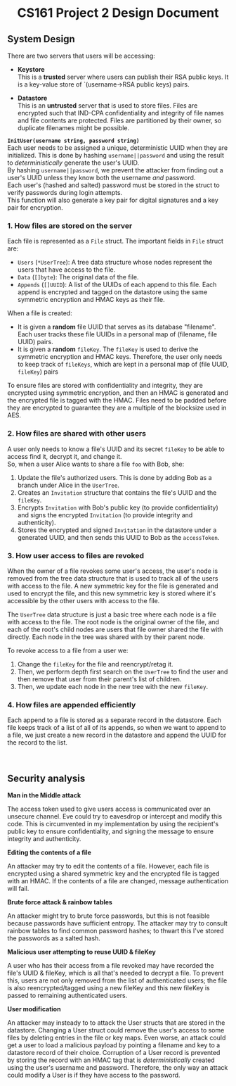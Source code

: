 # <center> **CS161 Project 2 Design Document** <!-- omit in toc -->  

## **System Design**

There are two servers that users will be accessing:  
- **Keystore**  
This is a **trusted** server where users can publish their RSA public keys. It is a key-value store of `(username->RSA public keys) pairs.  

- **Datastore**  
This is an **untrusted** server that is used to store files. Files are encrypted such that IND-CPA confidentiality and integrity of file names and file contents are protected. Files are partitioned by their owner, so duplicate filenames might be possible.

**`InitUser(username string, password string)`**  
Each user needs to be assigned a unique, deterministic UUID when they are initialized. This is done by hashing `username||password` and using the result to *deterministically* generate the user's UUID.  
By hashing `username||password`, we prevent the attacker from finding out a user's UUID unless they know both the username *and*   password.  
Each user's (hashed and salted) password must be stored in the struct to verify passwords during login attempts.  
This function will also generate a key pair for digital signatures and a key pair for encryption. 

### **1. How files are stored on the server** <!-- omit in toc -->  

Each file is represented as a `File` struct. The important fields in `File` struct are:  
 - `Users` (`*UserTree`): A tree data structure whose nodes represent the users that have access to the file.
 - `Data` (`[]byte`): The original data of the file.
 - `Appends` (`[]UUID`): A list of the UUIDs of each append to this file. Each append is encrypted and tagged on the datastore using the same symmetric encryption and HMAC keys as their file.

When a file is created:  
- It is given a **random** file UUID that serves as its database "filename". Each user tracks these file UUIDs in a personal map of (filename, file UUID) pairs.  
- It is given a **random** `fileKey`. The `fileKey` is used to derive the symmetric encryption and HMAC keys. Therefore, the user only needs to keep track of `fileKeys`, which are kept in a personal map of (file UUID,   `fileKey`) pairs  

To ensure files are stored with confidentiality and integrity, they are encrypted using symmetric encryption, and then an HMAC is generated and the encrypted file is tagged with the HMAC. Files need to be padded before they are encrypted to guarantee they are a multiple of the blocksize used in AES.  


### **2. How files are shared with other users** <!-- omit in toc -->  

A user only needs to know a file's UUID and its secret `fileKey` to be able to access find it, decrypt it, and change it.  
So, when a user Alice wants to share a file `foo` with Bob, she:  
1. Update the file's authorized users. This is done by adding Bob as a branch under Alice in the `UserTree`.
2. Creates an `Invitation` structure that contains the file's UUID and the `fileKey`.  
3. Encrypts `Invitation` with Bob's public key (to provide confidentiality) and signs the encrypted `Invitation` (to provide integrity and authenticity).
4. Stores the encrypted and signed `Invitation` in the datastore under a generated UUID, and then sends this UUID to Bob as the `accessToken`.



### **3. How user access to files are revoked** <!-- omit in toc -->  

When the owner of a file revokes some user's access, the user's node is removed from the tree data structure that is used to track all of the users with access to the file. A new symmetric key for the file is generated and used to encrypt the file, and this new symmetric key is stored where it's accessible by the other users with access to the file.

The `UserTree` data structure is just a basic tree where each node is a file with access to the file. The root node is the original owner of the file, and each of the root's child nodes are users that file owner shared the file with directly. Each node in the tree was shared with by their parent node.  

To revoke access to a file from a user we:  
1. Change the `fileKey` for the file and reencrypt/retag it.  
2. Then, we perform depth first search on the `UserTree` to find the user and then remove that user from their parent's list of children. 
3. Then, we update each node in the new tree with the new `fileKey`.

### **4. How files are appended efficiently** <!-- omit in toc -->  

Each append to a file is stored as a separate record in the datastore. Each file keeps track of a list of all of its appends, so when we want to append to a file, we just create a new record in the datastore and append the UUID for the record to the list.  

<br>

## **Security analysis**  

**Man in the Middle attack**  

The access token used to give users access is communicated over an unsecure channel. Eve could try to eavesdrop or intercept and modify this code. This is circumvented in my implementation by using the recipient's public key to ensure confidentiality, and signing the message to ensure integrity and authenticity.  

**Editing the contents of a file**

An attacker may try to edit the contents of a file. However, each file is encrypted using a shared symmetric key and the encrypted file is tagged with an HMAC. If the contents of a file are changed, message authentication will fail. 

**Brute force attack & rainbow tables**

An attacker might try to brute force passwords, but this is not feasible because passwords have sufficient entropy. The attacker may try to consult rainbow tables to find common password hashes; to thwart this I've stored the passwords as a salted hash.

**Malicious user attempting to reuse UUID & fileKey**

A user who has their access from a file revoked may have recorded the file's UUID & fileKey, which is all that's needed to decrypt a file. To prevent this, users are not only removed from the list of authenticated users; the file is also reencrypted/tagged using a new fileKey and this new fileKey is passed to remaining authenticated users.

**User modification**

An attacker may insteady to to attack the User structs that are stored in the datastore. Changing a User struct could remove the user's access to some files by deleting entries in the file or key maps. Even worse, an attack could get a user to load a malicious payload by pointing a filename and key to a datastore record of their choice. Corruption of a User record is prevented by storing the record with an HMAC tag that is *deterministically* created using the user's username and password. Therefore, the only way an attack could modify a User is if they have access to the password.
